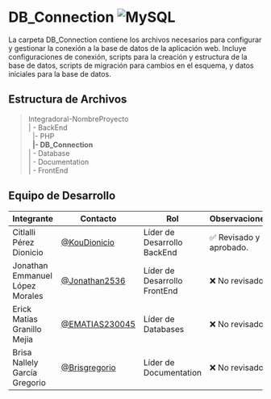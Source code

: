 # DB_Connection  ![MySQL](https://img.shields.io/badge/MySQL-00000F?style=for-the-badge&logo=mysql&logoColor=white)

La carpeta DB_Connection contiene los archivos necesarios para configurar y gestionar la conexión a la base de datos de la aplicación web. Incluye configuraciones de conexión, scripts para la creación y estructura de la base de datos, scripts de migración para cambios en el esquema, y datos iniciales para la base de datos.

## Estructura de Archivos

>IntegradoraI-NombreProyecto<br>
>| - BackEnd <br>
>&nbsp;&nbsp;|- PHP<br>
>&nbsp;&nbsp;**|- DB_Connection**<br>
>| - Database<br>
>| - Documentation<br>
>| - FrontEnd


## Equipo de Desarrollo

|Integrante|Contacto|Rol|Observaciones|
|------------|--------|---|---|
|Citlalli Pérez Dionicio|[@KouDionicio](https://github.com/KouDionicio)|Líder de Desarrollo BackEnd|✅ Revisado y aprobado.|
|Jonathan Emmanuel López Morales|[@Jonathan2536](https://github.com/Jonathan2536)|Líder de Desarrollo FrontEnd|❌ No revisado|
|Erick Matias Granillo Mejia|[@EMATIAS230045](https://github.com/EMATIAS230045)|Líder de Databases|❌ No revisado|
|Brisa Nallely García Gregorio|[@Brisgregorio](https://github.com/Brisgregorio)|Líder de Documentation|❌ No revisado |
